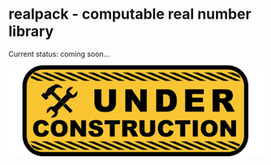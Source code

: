 # realpack - computable real number library

Current status: coming soon...

![current-status](./docs/imgs/curr-status.png)
